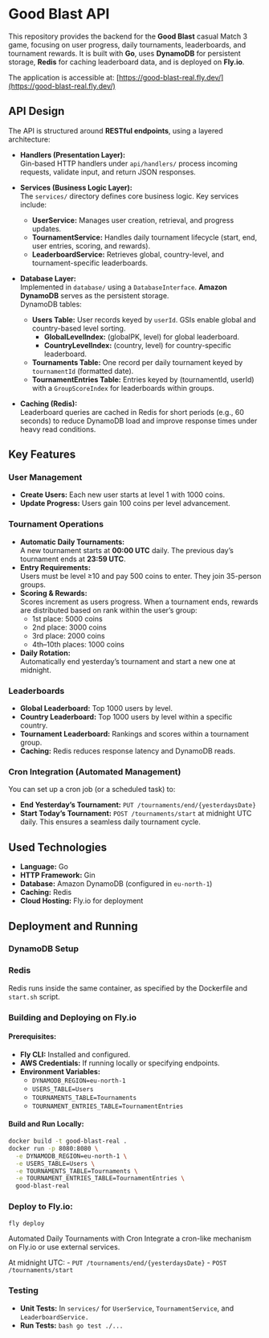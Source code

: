 # Good Blast API

This repository provides the backend for the **Good Blast** casual Match 3 game, focusing on user progress, daily tournaments, leaderboards, and tournament rewards. It is built with **Go**, uses **DynamoDB**  for persistent storage, **Redis** for caching leaderboard data, and is deployed on **Fly.io**.

The application is accessible at: [https://good-blast-real.fly.dev/](https://good-blast-real.fly.dev/) 

## API Design

The API is structured around **RESTful endpoints**, using a layered architecture:

- **Handlers (Presentation Layer):**  
  Gin-based HTTP handlers under `api/handlers/` process incoming requests, validate input, and return JSON responses.
  
- **Services (Business Logic Layer):**  
  The `services/` directory defines core business logic. Key services include:  
  - **UserService:** Manages user creation, retrieval, and progress updates.  
  - **TournamentService:** Handles daily tournament lifecycle (start, end, user entries, scoring, and rewards).  
  - **LeaderboardService:** Retrieves global, country-level, and tournament-specific leaderboards.
  
- **Database Layer:**  
  Implemented in `database/` using a `DatabaseInterface`. **Amazon DynamoDB** serves as the persistent storage.  
  DynamoDB tables:
  - **Users Table:** User records keyed by `userId`. GSIs enable global and country-based level sorting.  
    - **GlobalLevelIndex:** (globalPK, level) for global leaderboard.  
    - **CountryLevelIndex:** (country, level) for country-specific leaderboard.
  - **Tournaments Table:** One record per daily tournament keyed by `tournamentId` (formatted date).
  - **TournamentEntries Table:** Entries keyed by (tournamentId, userId) with a `GroupScoreIndex` for leaderboards within groups.

- **Caching (Redis):**  
  Leaderboard queries are cached in Redis for short periods (e.g., 60 seconds) to reduce DynamoDB load and improve response times under heavy read conditions.

## Key Features

### User Management
- **Create Users:** Each new user starts at level 1 with 1000 coins.  
- **Update Progress:** Users gain 100 coins per level advancement.

### Tournament Operations
- **Automatic Daily Tournaments:**  
  A new tournament starts at **00:00 UTC** daily. The previous day’s tournament ends at **23:59 UTC**.
- **Entry Requirements:**  
  Users must be level ≥10 and pay 500 coins to enter. They join 35-person groups.
- **Scoring & Rewards:**  
  Scores increment as users progress. When a tournament ends, rewards are distributed based on rank within the user’s group:
  - 1st place: 5000 coins
  - 2nd place: 3000 coins
  - 3rd place: 2000 coins
  - 4th–10th places: 1000 coins
- **Daily Rotation:**  
  Automatically end yesterday’s tournament and start a new one at midnight.

### Leaderboards
- **Global Leaderboard:** Top 1000 users by level.  
- **Country Leaderboard:** Top 1000 users by level within a specific country.  
- **Tournament Leaderboard:** Rankings and scores within a tournament group.  
- **Caching:** Redis reduces response latency and DynamoDB reads.

### Cron Integration (Automated Management)
You can set up a cron job (or a scheduled task) to:
- **End Yesterday’s Tournament:** `PUT /tournaments/end/{yesterdaysDate}`
- **Start Today’s Tournament:** `POST /tournaments/start`
at midnight UTC daily. This ensures a seamless daily tournament cycle.

## Used Technologies
- **Language:** Go  
- **HTTP Framework:** Gin  
- **Database:** Amazon DynamoDB (configured in `eu-north-1`)  
- **Caching:** Redis  
- **Cloud Hosting:** Fly.io for deployment

## Deployment and Running

### DynamoDB Setup

### Redis
Redis runs inside the same container, as specified by the Dockerfile and `start.sh` script.

### Building and Deploying on Fly.io

#### Prerequisites:
- **Fly CLI:** Installed and configured.
- **AWS Credentials:** If running locally or specifying endpoints.
- **Environment Variables:**
  - `DYNAMODB_REGION=eu-north-1`
  - `USERS_TABLE=Users`
  - `TOURNAMENTS_TABLE=Tournaments`
  - `TOURNAMENT_ENTRIES_TABLE=TournamentEntries`
  
#### Build and Run Locally:
```bash
docker build -t good-blast-real .
docker run -p 8080:8080 \
  -e DYNAMODB_REGION=eu-north-1 \
  -e USERS_TABLE=Users \
  -e TOURNAMENTS_TABLE=Tournaments \
  -e TOURNAMENT_ENTRIES_TABLE=TournamentEntries \
  good-blast-real
```

### Deploy to Fly.io: 

```bash 
fly deploy
```

Automated Daily Tournaments with Cron Integrate a cron-like mechanism on Fly.io or use external services. 

At midnight UTC: - `PUT /tournaments/end/{yesterdaysDate}` - `POST /tournaments/start` 

### Testing 
- **Unit Tests:** In `services/` for `UserService`, `TournamentService`, and `LeaderboardService.`
- **Run Tests:** ```bash go test ./... ```




